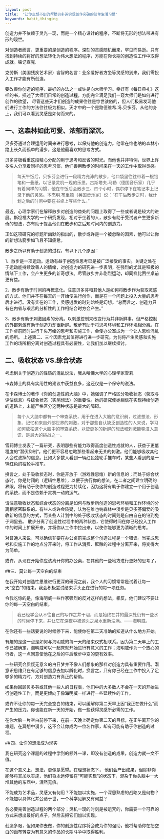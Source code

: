 ```yaml
---
layout: post
title:  "让你意想不到的帮助贝多芬实现创作突破的简单生活习惯"
keywords: habit,thinging
---
```


创造力并不依赖于灵光一现，而是一个精心设计的程序，不断将无形的想法带进有形的现世。  

对创造者而言，更重要的是创造的程序。深刻的灵感随机而来，罕见而易逝。只有找到持续的将好的想法转化为伟大想法的程序，方能在你长期的创造性工作中取得成就。铭记查克.  

克劳斯（美国残疾艺术家）睿智的名言：业余爱好者方坐等灵感的到来，我们需投入工作才能有所创造。  

要改善你创造的程序，最好的办法之一或许是向大师学习。幸好有《每日典礼》这样的书，描述了大师们日常的创造过程，方能完全满足我们一窥大师们是如何进行创作的欲望，
尽管这些天才们创造的成果往往是惊世骇俗的，但人们极易发现他们进行工作的方法往往极为相似。天才中的一个是路德维希.冯.贝多芬，从他的身上，我们可以看到灵感是如何而来的。  

## 一、这森林如此可爱、浓郁而深沉。  

贝多芬通过合理运用时间来进行思考，以保持他的创造力。他常在维也纳的森林小路上长久而孤单的漫步，这是他最喜欢的思考方式。  

贝多芬极看重这段精心分配的用于思考和反省的时光。而他也并非特例，世界上许多名人分享着同样的思考习惯，他们善用散步的时间来在一天的工作中取得灵感。  

> 每天午饭后，贝多芬会进行一段精力充沛的散步，他口袋里往往带着一根铅笔和一叠纸，以记录灵机一现的乐思。古斯塔夫.马勒（德国音乐家）几乎有着同样的习惯，他在午饭后会散步三、四个小时，偶尔停下在笔记本上记录下他的灵感。本杰明.布里顿（英国音乐家）说：“在午后散步之时，我计划之后的时间中要在书桌上写些什么。”  

最近，心理学家们在解释散步对创造的益处的问题上取得了一些或者说是较大的进展。斯坦福大学的一个研究发现，相对于坐着的人，散步有助于受试者产生更多新奇的想法，亦有助于提高他们在散步和之后短时间内的创造力。  

正如这项研究的标题所幽默的指出的，散步或许是一个被忽略的因素，他可以让你的新想法箭步如飞且不知疲惫。  

散步之所以有助于创造的过程，有以下几个原因：  

1、散步是一项运动。运动有益于创造性思考已是被广泛接受的事实。关键之处在于运动能持续改善人的情绪，对创造力的研究进一步表明，在强烈的尤其是积极的情绪下工作，会产生更多的新奇想法。尽管散步并非剧烈运动，却同样比困坐桌前更有益。  

2、散步有助于时间的再概念化。注意贝多芬和其他人是如何将散步作为获取灵感的方式。他们并不在每天的一开始便进行创作，而是在一个问题上投入大量的思考后才进行。没有实在的工作，灵感迸发的时刻始终是幻想。“总而言之，创造力只有在内省与艰苦的分析性的工作相结合时方会产生。”  

3、散步有助于刺激因素的分离。以刺激控制来改变行为并非新鲜事。但严格控制的外部刺激有助于创造力却很新鲜。散步有助于将思考环境和工作环境相分离。在工作桌前同时进行千头万绪的思考和实施工作，会使办公室成为一个让人思维混乱的场所。
上述第二、三个因素尤其值得进行进一步研究。为何将产生灵感和实施工作的场所相分离对创造过程具有必要性，让我们加以继续探讨。  

## 二、吸收状态 VS.综合状态  

考虑到关于创造力的性质的混乱说法，我从哈佛大学的心理学家雪莉.  

卡森博士的具有实用性的建议中获益良多，这还仅是一个保守的说法。  

在卡森博士的著作《你的创造性的大脑》中，她强调了严格区分吸收状态（获取与评估信息）与综合状态（实施想法）的重要性。她的研究使她相信在实现持续创造的道路上，未能严格区分这两种状态是最大的障碍。  

> 每个人大脑中都有一个审查系统，用于在进入大脑的意识前，过滤想法、形象、记忆和来自外部世界的刺激，对于那些自认缺乏创造性的人来说，学习如何放松这个大脑中的审查系统，以使更多的新鲜的想法和刺激能够进入意识，是最大的挑战之一。 


雪莉博士发表了一篇研究，表明那些有能力取得高度创造性成就的人，获益于更低程度的“潜伏抑制”。他们更不容易忽略那些看起来无关的刺激。他们能够吸收其他人会过滤掉的信息。比如大多数人看到一辆红色独轮手推车时，某些人看到的是一辆红色的独轮手推车。  

换言之，处于吸收状态时，你是开放于（游戏性思维）新的信息的；而处于综合状态时，你是封闭的（逻辑性思维），以便于执行你的想法。在二者之间建立明确的界限，将有助于使你的创造过程更为持续化，因为这将有助于你建立一个用于创造的系统，而不是依赖于灵机一动的运气。  

请注意吸收状态和综合状态的分离是如何与散步所创造的思考环境和工作环境的分离相紧密联系的。有些人或许会质疑，认为在维也纳森林中漫步是贝多芬偏爱的吸收新的信息的方式，而某些人计划中的处于吸收状态的时间则是自由自在的钻到兔子洞里去。
散步分离了创造性过程中的两种状态，它使得时间在你已经投入工作中的时间上扩展开来，并将你从工作中拉出来，以使你能够更为清晰的思考。  

对普通人来说，可以确信非要在办公桌前完成整个创造过程是一个错误。当完成思考和实施工作的地点分开来时，将工作从消费、酝酿的过程中分离开来，将变得大为简单。  

或许，从现在开始你应该离开你的办公桌，在其他的一些地方进行更好的思考了。  

##三、莫让每一天空白的结束  

在我开始对创造性思维进行更深的研究之前，我个人的习惯常常是试着让每一天“空白”的结束。我会积极尝试结束手头正在进行的每一项任务。  

令我吃惊的是，像海明威一些作家强烈的反对这样的想法，相反，他们建议不要让你的每一天空白的结束。  

> 我已经学会从不往自己的写作之井干涸，而是始终在井的最深处仍有一些水的时候停下来，并让它在深夜中被源头之泉水重新注满。——海明威。  

在你还有一些话要说的时候停下来，能使你在第二天准确的知道从什么地方开始。  

有趣的是这一点是如何与海明威的每一天的结束仪式相联系。因为第二天早上的工作已被确定，海明威可以一起床就开始进行有意义的工作；海明威作为一个热心的行者，这一点同意使他在之后的午后散步中变的更有效率。  

一些研究会质疑无意义的白日梦并不像人们想象的那样对创造力具有重要作用。潜意识思维只在有足够的信息去加以孵化时，换言之，只有你已经在工作中投入了足够多的精力时，方对创造力有真正的帮助。 


如果你回顾贝多芬或其他一些人的日程表，他们中的大多数人不会在一天的开始进行创造性工作，而是更倾向于像海明威一样进行一些延续性的工作。  

或许不让你的每一天完全空白的结束，可以缓解你第二天早上因“我正在做什么”而产生的压力。你也能在新一天的开始，做一些获得灵感所必需的工作。  

在你大脑一片空白前停下来，在前一天晚上确定你第二天的目标，在正午离开你的难题，在冥想中漫步，这不会让你成为一位名作家，却有可能有助于你创造的过程。  

##四、让你的想法成为现实  

我在研究这个课题的过程中学到的额外一课，即没有创造的成果，创造力就一文不值。  

在这个意义上，想法，更像是愿望。在理想状态下， 他们会产出成果，但除非你能够将其加以实施，他们将永远停留在“可能实现”的状态下，混杂于你头脑中一大堆其他的东西中，泯然无痕。  

不能成为艺术品，灵感又有何用？不能加以实施，一个深思熟虑的战略又是何物？不能加以具体化并公诸于世，一个科学见解又有何益？  

务必要完善创造过程的两个部分；灵机一现的时刻是被诅咒的，你需要一个可靠的方式来想出最好的点子，然后去把它们加以实现。  

创造多艰，但如果你去做，你的创造性程序将会成为你的强助，他将帮助你在把空白的画布转变为有意义的作品的长期斗争中取得胜利。
